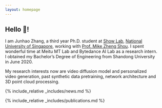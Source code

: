 ```yaml
---
layout: homepage
---
```


## Hello 👋!

I am Junhao Zhang, a third year Ph.D. student at [Show Lab](https://sites.google.com/view/showlab/home?authuser=0), [National University of Singapore](https://www.nus.edu.sg/), working with [Prof. Mike Zheng Shou](https://sites.google.com/view/showlab). I spent wonderful time at Meitu MT Lab and Bytedance AI Lab as a research intern. I obtained my Bachelor’s Degree of Engineering from Shandong University in June 2020.


My research interests now are video diffusion model and personalized video generation, past synthetic data pretraining, network architecture and 3D point cloud processing.

{% include_relative _includes/news.md %}

{% include_relative _includes/publications.md %}

<!-- {% include_relative _includes/services.md %} -->
